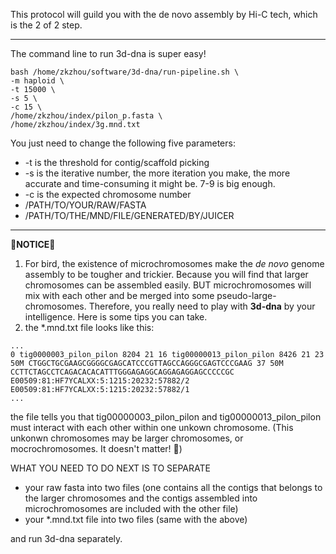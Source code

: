 This protocol will guild you with the de novo assembly by Hi-C tech, which is the 2 of 2 step.

***

The command line to run 3d-dna is super easy!
```
bash /home/zkzhou/software/3d-dna/run-pipeline.sh \
-m haploid \
-t 15000 \
-s 5 \
-c 15 \
/home/zkzhou/index/pilon_p.fasta \
/home/zkzhou/index/3g.mnd.txt
```
You just need to change the following five parameters:
* -t is the threshold for contig/scaffold picking
* -s is the iterative number, the more iteration you make, the more accurate and time-consuming it might be. 7-9 is big enough.
* -c is the expected chromosome number
* /PATH/TO/YOUR/RAW/FASTA
* /PATH/TO/THE/MND/FILE/GENERATED/BY/JUICER

***

:volcano:**NOTICE**:volcano:
1. For bird, the existence of microchromosomes make the _de novo_ genome assembly to be tougher and trickier. Because you will find that larger chromosomes can be assembled easily. BUT microchromosomes will mix with each other and be merged into some pseudo-large-chromosomes.
Therefore, you really need to play with **3d-dna** by your intelligence. Here is some tips you can take.
2. the \*.mnd.txt file looks like this:
```
...
0 tig0000003_pilon_pilon 8204 21 16 tig00000013_pilon_pilon 8426 21 23 50M CTGGCTGCGAAGCGGGGCGAGCATCCCGTTAGCCAGGGCGAGTCCCGAAG 37 50M CCTTCTAGCCTCAGACACACATTTGGGAGAGGCAGGAGAGGAGCCCCCGC E00509:81:HF7YCALXX:5:1215:20232:57882/2 E00509:81:HF7YCALXX:5:1215:20232:57882/1
...
```

the file tells you that tig00000003_pilon_pilon and tig00000013_pilon_pilon must interact with each other within one unkown chromosome. (This unkonwn chromosomes may be larger chromosomes, or mocrochromosomes. It doesn't matter! :confetti_ball:)

WHAT YOU NEED TO DO NEXT IS TO SEPARATE

* your raw fasta into two files (one contains all the contigs that belongs to the larger chromosomes and the contigs assembled into microchromosomes are included with the other file)
* your \*.mnd.txt file into two files (same with the above)

and run 3d-dna separately.
